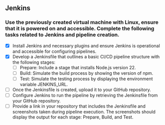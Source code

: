 ## Jenkins

### Use the previously created virtual machine with Linux, ensure that it is powered on and accessible. Complete the following tasks related to Jenkins and pipeline creation.

- [x] Install Jenkins and necessary plugins and ensure Jenkins is operational and accessible for configuring pipelines.
- [x] Develop a Jenkinsfile that outlines a basic CI/CD pipeline structure with the following stages:
  - [ ] Prepare: Include a stage that installs Node.js version 22.
  - [ ] Build: Simulate the build process by showing the version of npm.
  - [ ] Test: Simulate the testing process by displaying the environment variable JENKINS_URL.
- [ ] Once the Jenkinsfile is created, upload it to your GitHub repository.
- [ ] Configure Jenkins to run the pipeline by retrieving the Jenkinsfile from your GitHub repository.
- [ ] Provide a link in your repository that includes the Jenkinsfile and screenshots taken during pipeline execution. The screenshots should display the output for each stage: Prepare, Build, and Test.
